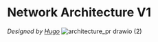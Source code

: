 # Network Architecture V1
_Designed by [Hugo](https://github.com/tigrou23)_
![architecture_pr drawio (2)](https://github.com/tigrou23/UTC-PR00/assets/54220880/5e88c15f-ea0a-4912-b245-2be37966c799)
